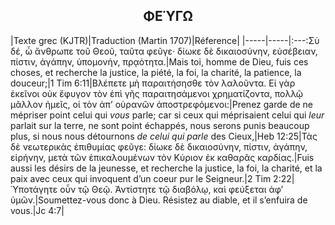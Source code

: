 <h2 align="center">ΦΕΎΓΩ</h2>

|Texte grec (KJTR)|Traduction (Martin 1707)|Réference|
|-----|-----|:---:Σὺ δέ, ὦ ἄνθρωπε τοῦ Θεοῦ, ταῦτα φεῦγε· δίωκε δὲ δικαιοσύνην, εὐσέβειαν, πίστιν, ἀγάπην, ὑπομονήν, πρᾳότητα.|Mais toi, homme de Dieu, fuis ces choses, et recherche la justice, la piété, la foi, la charité, la patience, la douceur;|1 Tim 6:11|Βλέπετε μὴ παραιτήσησθε τὸν λαλοῦντα. Εἰ γὰρ ἐκεῖνοι οὐκ ἔφυγον τὸν ἐπὶ γῆς παραιτησάμενοι χρηματίζοντα, πολλῷ μᾶλλον ἡμεῖς, οἱ τὸν ἀπʼ οὐρανῶν ἀποστρεφόμενοι:|Prenez garde de ne mépriser point celui qui _vous_ parle; car si ceux qui méprisaient celui qui _leur_ parlait sur la terre, ne sont point échappés, nous serons punis beaucoup plus, si nous nous détournons _de celui qui parle_ des Cieux,|Heb 12:25|Τὰς δὲ νεωτερικὰς ἐπιθυμίας φεῦγε: δίωκε δὲ δικαιοσύνην, πίστιν, ἀγάπην, εἰρήνην, μετὰ τῶν ἐπικαλουμένων τὸν Κύριον ἐκ καθαρᾶς καρδίας.|Fuis aussi les désirs de la jeunesse, et recherche la justice, la foi, la charité, et la paix avec ceux qui invoquent d’un coeur pur le Seigneur.|2 Tim 2:22|Ὑποτάγητε οὖν τῷ Θεῷ. Ἀντίστητε τῷ διαβόλῳ, καὶ φεύξεται ἀφʼ ὑμῶν.|Soumettez-vous donc à Dieu. Résistez au diable, et il s’enfuira de vous.|Jc 4:7|